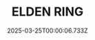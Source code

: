 ---
title: "ELDEN RING"
id: 1245620
date: 2025-03-25T00:00:06.733Z
link: games/steam/recent/elden-ring
image: http://media.steampowered.com/steamcommunity/public/images/apps/1245620/b6e290dd5a92ce98f89089a207733c70c41a1871.jpg
playtime_2weeks: 54
playtime_forever: 15438
playtime_windows_forever: 0
playtime_mac_forever: 0
playtime_linux_forever: 15438
playtime_deck_forever: 15438
---